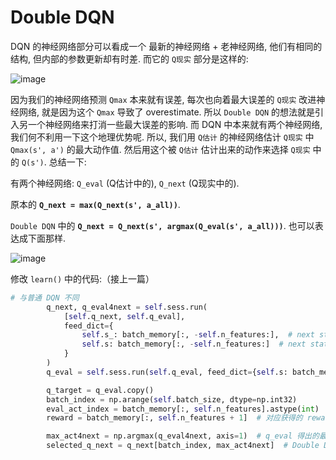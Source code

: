 # Double DQN

DQN 的神经网络部分可以看成一个 最新的神经网络 + 老神经网络, 他们有相同的结构, 但内部的参数更新却有时差. 而它的 `Q现实` 部分是这样的:

![image](https://morvanzhou.github.io/static/results/reinforcement-learning/4-5-1.png)

因为我们的神经网络预测 `Qmax` 本来就有误差, 每次也向着最大误差的 `Q现实` 改进神经网络, 就是因为这个 `Qmax` 导致了 overestimate. 所以 `Double DQN` 的想法就是引入另一个神经网络来打消一些最大误差的影响. 而 DQN 中本来就有两个神经网络, 我们何不利用一下这个地理优势呢. 所以, 我们用 `Q估计` 的神经网络估计 `Q现实` 中 `Qmax(s', a')` 的最大动作值. 然后用这个被 `Q估计` 估计出来的动作来选择 `Q现实` 中的 `Q(s')`. 总结一下:

有两个神经网络: `Q_eval` (Q估计中的), `Q_next` (Q现实中的).

原本的 **`Q_next = max(Q_next(s', a_all))`**.

`Double DQN` 中的 **`Q_next = Q_next(s', argmax(Q_eval(s', a_all)))`**. 也可以表达成下面那样.

![image](https://morvanzhou.github.io/static/results/reinforcement-learning/4-5-2.png)

修改 `learn()` 中的代码:（接上一篇）

```python
# 与普通 DQN 不同
        q_next, q_eval4next = self.sess.run(
            [self.q_next, self.q_eval],
            feed_dict={
                self.s_: batch_memory[:, -self.n_features:],  # next state
                self.s: batch_memory[:, -self.n_features:]  # next state
            }
        )
        q_eval = self.sess.run(self.q_eval, feed_dict={self.s: batch_memory[:, self.n_features]})

        q_target = q_eval.copy()
        batch_index = np.arange(self.batch_size, dtype=np.int32)
        eval_act_index = batch_memory[:, self.n_features].astype(int)  # 记忆里当前 state 采取的 action
        reward = batch_memory[:, self.n_features + 1]  # 对应获得的 reward

        max_act4next = np.argmax(q_eval4next, axis=1)  # q_eval 得出的最高奖励动作
        selected_q_next = q_next[batch_index, max_act4next]  # Double DQN 选择 q_next 依据 q_eval 选出的动作
```


